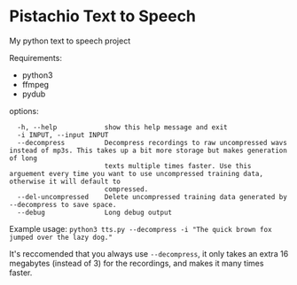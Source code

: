 # Pistachio Text to Speech
My python text to speech project


Requirements:
 - python3
 - ffmpeg
 - pydub

options:
```
  -h, --help            show this help message and exit
  -i INPUT, --input INPUT
  --decompress          Decompress recordings to raw uncompressed wavs instead of mp3s. This takes up a bit more storage but makes generation of long
                        texts multiple times faster. Use this arguement every time you want to use uncompressed training data, otherwise it will default to
                        compressed.
  --del-uncompressed    Delete uncompressed training data generated by --decompress to save space.
  --debug               Long debug output
```

Example usage:
`python3 tts.py --decompress -i "The quick brown fox jumped over the lazy dog." `

It's reccomended that you always use `--decompress`, it only takes an extra 16 megabytes (instead of 3) for the recordings, and makes it many times faster.
